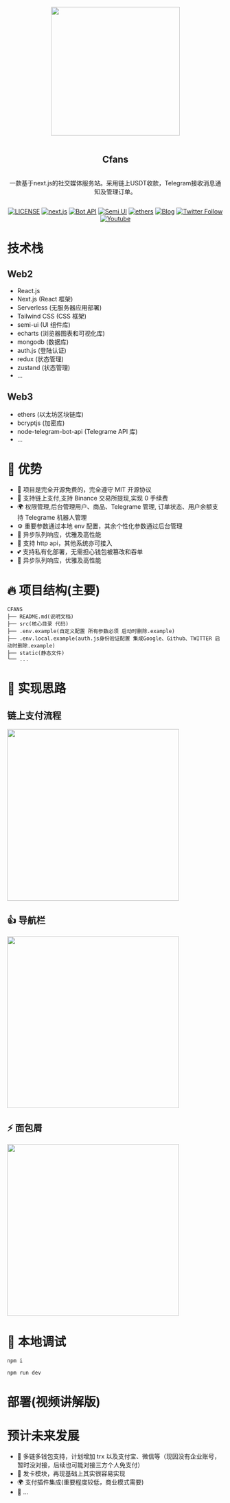 <div align="center">
<article style="display: flex; flex-direction: column; align-items: center; justify-content: center;">
    <p align="center"><img width="300" src="./static//favicon.ico" /></p>
    <h1 style="width: 100%; text-align: center;">Cfans</h1>
    <p>
       一款基于next.js的社交媒体服务站。采用链上USDT收款，Telegram接收消息通知及管理订单。
    </p>
</article>
    
<div align="center">

[![LICENSE][license-badge]][license-url]
[![next.js][next-badge]][next-url]
[![Bot API][tg-badge]][tg-url]
[![Semi UI][semi-badge]][semi-url]
[![ethers][ethers-badge]][ethers-url]
[![Blog][blog-badge]][blog-url]
[![Twitter Follow](https://img.shields.io/twitter/follow/Muyu?style=social)](https://twitter.com/muyu_eth)
[![Youtube](https://img.shields.io/youtube/channel/subscribers/UClhZUsoeyNF5kDZ-OO4y0sw?label=%E6%9C%A8%E9%B1%BC%60muyu)](https://www.youtube.com/channel/UClhZUsoeyNF5kDZ-OO4y0sw)

[next-badge]: https://img.shields.io/badge/next.js-v14.2.15-blue
[next-url]: https://nextjs.org/
[tg-badge]: https://img.shields.io/badge/Bot%20API-v.7.4-00aced.svg?style=flat-square&logo=telegram
[tg-url]: https://core.telegram.org/bots/api
[semi-badge]: https://img.shields.io/badge/Semi_UI-v2.72.3-blue
[semi-url]: https://semi.design
[blog-badge]: https://img.shields.io/badge/Blog-web3-blue
[blog-url]: https://blog.muyuai.top/
[ethers-badge]: https://img.shields.io/badge/ethers-v6.13.4-blue
[ethers-url]: https://github.com/ethers-io/ethers.js
[license-badge]: https://img.shields.io/npm/l/@douyinfe/semi-ui
[license-url]: https://github.com/DouyinFE/semi-design/blob/main/LICENSE

</div>

</div>

# 技术栈

## Web2

- React.js
- Next.js (React 框架)
- Serverless (无服务器应用部署)
- Tailwind CSS (CSS 框架)
- semi-ui (UI 组件库)
- echarts (浏览器图表和可视化库)
- mongodb (数据库)
- auth.js (登陆认证)
- redux (状态管理)
- zustand (状态管理)
- ...

## Web3

- ethers (以太坊区块链库)
- bcryptjs (加密库)
- node-telegram-bot-api (Telegrame API 库)
- ...

# 🎉 优势

- 🚀 项目是完全开源免费的，完全遵守 MIT 开源协议
- 💪 支持链上支付,支持 Binance 交易所提现,实现 0 手续费
- 🌍 权限管理,后台管理用户、商品、Telegrame 管理, 订单状态、用户余额支持 Telegrame 机器人管理
- ⚙️ 重要参数通过本地 env 配置，其余个性化参数通过后台管理
- 🥳 异步队列响应，优雅及高性能
- 👏 支持 http api，其他系统亦可接入
- 💕 支持私有化部署，无需担心钱包被篡改和吞单
- 🎨 异步队列响应，优雅及高性能

# 🔥 项目结构(主要)

```
CFANS
├── README.md(说明文档)
├── src(核心目录 代码)
├── .env.example(自定义配置 所有参数必须 启动时删除.example)
├── .env.local.example(auth.js身份验证配置 集成Google、Github、TWITTER 启动时删除.example)
├── static(静态文件)
└── ...
```

# 📝 实现思路

## 链上支付流程

<img style="width:400"  src="./static/png/支付流程.png" />

## 👍 导航栏

<img  style="width:400" src="./static/png/导航菜单.png" />

</div>

## ⚡️ 面包屑

<img style="width:400" src="./static/png/面包屑.png" />

# 🎨 本地调试

```
npm i

npm run dev
```

# 部署(视频讲解版)

# 预计未来发展

- 🚀 多链多钱包支持，计划增加 trx 以及支付宝、微信等（现因没有企业账号，暂时没对接，后续也可能对接三方个人免支付）
- 💪 发卡模块，再现基础上其实很容易实现
- 🌍 支付插件集成(重要程度较低，商业模式需要)
- 🥳 ...
